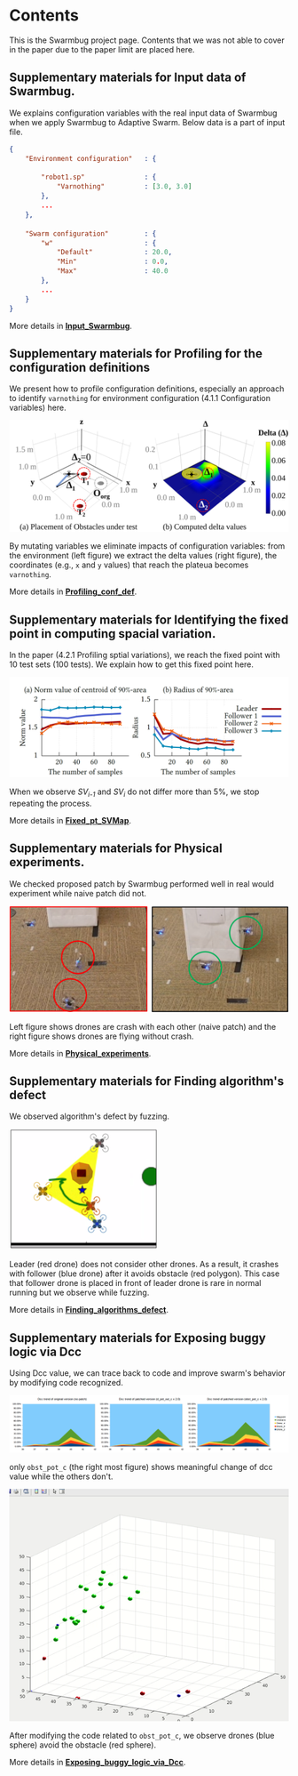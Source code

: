 # Contents

This is the Swarmbug project page.
Contents that we was not able to cover in the paper due to the paper limit are placed here.

## Supplementary materials for Input data of Swarmbug.

We explains configuration variables with the real input data of Swarmbug when we apply Swarmbug to Adaptive Swarm. Below data is a part of input file.

```json
{
    "Environment configuration"   : {

        "robot1.sp"               : {
            "Varnothing"          : [3.0, 3.0]
        },
        ...
    },

    "Swarm configuration"         : {
        "w"                       : {
            "Default"             : 20.0,
            "Min"                 : 0.0,
            "Max"                 : 40.0
        },
        ...
    }
}
```

More details in **[Input_Swarmbug](https://github.com/swarmbug/src/tree/main/Input_Swarmbug)**.

## Supplementary materials for Profiling for the configuration definitions

We present how to profile configuration definitions, especially an approach to identify `varnothing` for environment configuration (4.1.1 Configuration variables) here.

![](https://github.com/swarmbug/src/blob/main/main_4_fig1_pro.png)

By mutating variables we eliminate impacts of configuration variables: from the environment (left figure) we extract the delta values (right figure), the coordinates (e.g., `x` and `y` values) that reach the plateua becomes `varnothing`.

More details in **[Profiling_conf_def](https://github.com/swarmbug/src/tree/main/Profiling_conf_def)**.

## Supplementary materials for Identifying the fixed point in computing spacial variation.

In the paper (4.2.1 Profiling sptial variations), we reach the fixed point with 10 test sets (100 tests). We explain how to get this fixed point here.

![](https://github.com/swarmbug/src/blob/main/main_5_fig1_converged.png)

When we observe _SV<sub>i-1</sub>_ and _SV<sub>i</sub>_ do not differ more than 5%, we stop repeating the process.

More details in **[Fixed_pt_SVMap](https://github.com/swarmbug/src/tree/main/Fixed_pt_SVMap)**.

## Supplementary materials for Physical experiments.

We checked proposed patch by Swarmbug performed well in real would experiment while naive patch did not.

![](https://github.com/swarmbug/src/blob/main/main_3_fig1_phy.png)

Left figure shows drones are crash with each other (naive patch) and the right figure shows drones are flying without crash.

More details in **[Physical_experiments](https://github.com/swarmbug/src/tree/main/Physical_experiments)**.

## Supplementary materials for Finding algorithm's defect

We observed algorithm's defect by fuzzing.

![](https://github.com/swarmbug/src/blob/main/main_1_fig1_crash.png)

Leader (red drone) does not consider other drones.
As a result, it crashes with follower (blue drone) after it avoids obstacle (red polygon).
This case that follower drone is placed in front of leader drone is rare in normal running but we observe while fuzzing.

More details in **[Finding_algorithms_defect](https://github.com/swarmbug/src/tree/main/Finding_algorithms_defect)**.

## Supplementary materials for Exposing buggy logic via Dcc

Using Dcc value, we can trace back to code and improve swarm's behavior by modifying code recognized.

![](https://github.com/swarmbug/src/blob/main/main_2_fig1_dcc.png)

only `obst_pot_c` (the right most figure) shows meaningful change of dcc value while the others don't.

![](https://github.com/swarmbug/src/blob/main/Exposing_buggy_logic_via_Dcc/videos/no_fix.gif)

After modifying the code related to `obst_pot_c`, we observe drones (blue sphere) avoid the obstacle (red sphere).

More details in **[Exposing_buggy_logic_via_Dcc](https://github.com/swarmbug/src/tree/main/Exposing_buggy_logic_via_Dcc)**.
